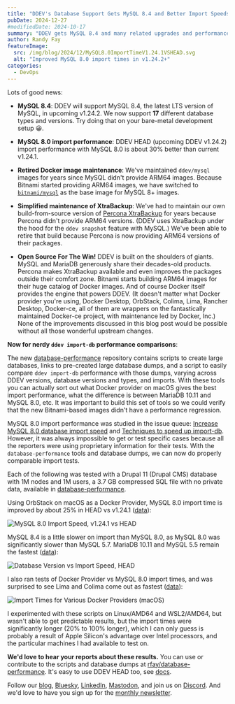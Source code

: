 ```yaml
---
title: "DDEV's Database Support Gets MySQL 8.4 and Better Import Speeds"
pubDate: 2024-12-27
#modifiedDate: 2024-10-17
summary: "DDEV gets MySQL 8.4 and many related upgrades and performance improvements"
author: Randy Fay
featureImage:
  src: /img/blog/2024/12/MySQL8.0ImportTimeV1.24.1VSHEAD.svg
  alt: "Improved MySQL 8.0 import times in v1.24.2+"
categories:
  - DevOps
---
```


Lots of good news:

- **MySQL 8.4**: DDEV will support MySQL 8.4, the latest LTS version of MySQL, in upcoming v1.24.2. We now support **17** different database types and versions. Try doing that on your bare-metal development setup 😀.

- **MySQL 8.0 import performance**: DDEV HEAD (upcoming DDEV v1.24.2) import performance with MySQL 8.0 is about 30% better than current v1.24.1.

- **Retired Docker image maintenance**: We've maintained `ddev/mysql` images for years since MySQL didn't provide ARM64 images. Because Bitnami started providing ARM64 images, we have switched to [`bitnami/mysql`](https://hub.docker.com/r/bitnami/mysql) as the base image for MySQL 8+ images.

- **Simplified maintenance of XtraBackup**: We've had to maintain our own build-from-source version of [Percona XtraBackup](https://www.percona.com/mysql/software/percona-xtrabackup) for years because Percona didn't provide ARM64 versions. (DDEV uses XtraBackup under the hood for the `ddev snapshot` feature with MySQL.) We've been able to retire that build because Percona is now providing ARM64 versions of their packages.

- **Open Source For The Win!** DDEV is built on the shoulders of giants. MySQL and MariaDB generously share their decades-old products. Percona makes XtraBackup available and even improves the packages outside their comfort zone. Bitnami starts building ARM64 images for their huge catalog of Docker images. And of course Docker itself provides the engine that powers DDEV. (It doesn't matter what Docker provider you're using, Docker Desktop, OrbStack, Colima, Lima, Rancher Desktop, Docker-ce, all of them are wrappers on the fantastically maintained Docker-ce project, with maintenance led by Docker, Inc.) None of the improvements discussed in this blog post would be possible without all those wonderful upstream changes.

**Now for nerdy `ddev import-db` performance comparisons**:

The new [database-performance](https://github.com/rfay/database-performance) repository contains scripts to create large databases, links to pre-created large database dumps, and a script to easily compare `ddev import-db` performance with those dumps, varying across DDEV versions, database versions and types, and imports. With these tools you can actually sort out what Docker provider on macOS gives the best import performance, what the difference is between MariaDB 10.11 and MySQL 8.0, etc. It was important to build this set of tools so we could verify that the new Bitnami-based images didn't have a performance regression.

MySQL 8.0 import performance was studied in the issue queue: [Increase MySQL 8.0 database import speed](https://github.com/ddev/ddev/issues/6244) and [Techniques to speed up import-db](https://github.com/orgs/ddev/discussions/6591). However, it was always impossible to get or test specific cases because all the reporters were using proprietary information for their tests. With the `database-performance` tools and database dumps, we can now do properly comparable import tests.

Each of the following was tested with a Drupal 11 (Drupal CMS) database with 1M nodes and 1M users, a 3.7 GB compressed SQL file with no private data, available in [database-performance](https://github.com/rfay/database-performance).

Using OrbStack on macOS as a Docker Provider, MySQL 8.0 import time is improved by about 25% in HEAD vs v1.24.1 ([data](https://docs.google.com/spreadsheets/d/1_4VtPTi7MVt1DdppYp8sjRaHVmA-y7vaRYMlfqtpaKY/edit?usp=sharing)):

![MySQL 8.0 Import Speed, v1.24.1 vs HEAD](/img/blog/2024/12/MySQL8.0ImportTimeV1.24.1VSHEAD.svg)

MySQL 8.4 is a little slower on import than MySQL 8.0, as MySQL 8.0 was significantly slower than MySQL 5.7. MariaDB 10.11 and MySQL 5.5 remain the fastest ([data](https://docs.google.com/spreadsheets/d/1ha9u895o9-4c5wPncs9hpe0OHAXi8OedtwUUizKXLrE/edit?usp=sharing)):

![Database Version vs Import Speed, HEAD](/img/blog/2024/12/ElapsedVSDatabaseVersion.svg)

I also ran tests of Docker Provider vs MySQL 8.0 import times, and was surprised to see Lima and Colima come out as fastest ([data](https://docs.google.com/spreadsheets/d/1HRlG6m1Cl6c8H-hUiSNW63VdRrxjJ9vlcMgBIcIpLQU/edit?usp=sharing)):

![Import Times for Various Docker Providers (macOS)](/img/blog/2024/12/DockerProviderVSElapsed.svg)

I experimented with these scripts on Linux/AMD64 and WSL2/AMD64, but wasn't able to get predictable results, but the import times were significantly longer (20% to 100% longer), which I can only guess is probably a result of Apple Silicon's advantage over Intel processors, and the particular machines I had available to test on.

**We'd love to hear your reports about these results.** You can use or contribute to the scripts and database dumps at [rfay/database-performance](https://github.com/rfay/database-performance). It's easy to use DDEV HEAD too, see [docs](https://ddev.readthedocs.io/en/stable/developers/building-contributing/#testing-latest-commits-on-head).

Follow our [blog](https://ddev.com/blog/), [Bluesky](https://bsky.app/profile/ddev.bsky.social), [LinkedIn](https://www.linkedin.com/company/ddev-foundation), [Mastodon](https://fosstodon.org/@ddev), and join us on [Discord](/s/discord). And we'd love to have you sign up for the [monthly newsletter](/newsletter).
